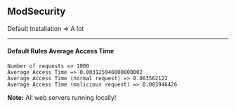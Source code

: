 ## ModSecurity

Default Installation => A lot

---

#### Default Rules Average Access Time


```
Number of requests => 1000
Average Access Time => 0.003125946000000002
Average Access Time (normal request) => 0.003562122
Average Access Time (malicious request) => 0.003946426
```

**Note:** All web servers running locally!

